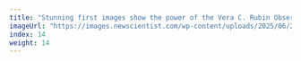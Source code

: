 ```yaml
---
title: "Stunning first images show the power of the Vera C. Rubin Observatory"
imageUrl: "https://images.newscientist.com/wp-content/uploads/2025/06/20111708/SEI_255987692.jpg?width=788"
index: 14
weight: 14
---
```

